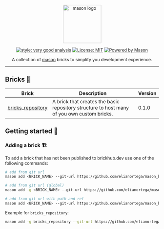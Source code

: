 <p align="center">
<img src="https://raw.githubusercontent.com/felangel/mason/master/assets/mason_full.png" height="125" alt="mason logo" />
</p>

<p  align="center">
<a href="https://pub.dev/packages/very_good_analysis"><img src="https://img.shields.io/badge/style-very_good_analysis-B22C89.svg" alt="style: very good analysis"></a>
<a href="https://opensource.org/licenses/MIT"><img src="https://img.shields.io/badge/license-MIT-purple.svg" alt="License: MIT"></a>
<a href="https://github.com/felangel/mason"><img src="https://img.shields.io/endpoint?url=https%3A%2F%2Ftinyurl.com%2Fmason-badge" alt="Powered by Mason"></a>
</p>

<p align="center">
A collection of <a href="https://github.com/felangel/mason">mason</a> bricks to simplify you development experience.
</p>

---

## Bricks 🧱

| Brick                                                                                               | Description                                                                                | Version |
| --------------------------------------------------------------------------------------------------- | ------------------------------------------------------------------------------------------ | ------- |
| [bricks_repository](https://github.com/elianortega/mason_bricks/tree/main/bricks/bricks_repository) | A brick that creates the basic repository structure to host many of you own custom bricks. | 0.1.0   |

## Getting started 🚀

### Adding a brick 🏗️️

To add a brick that has not been published to brickhub.dev use one of the following commands:

```sh
# add from git url
mason add <BRICK_NAME> --git-url https://github.com/elianortega/mason_bricks --git-path path/to/<BRICK_NAME>

# add from git url (global)
mason add -g <BRICK_NAME> --git-url https://github.com/elianortega/mason_bricks --git-path path/to/<BRICK_NAME>

# add from git url with path and ref
mason add <BRICK_NAME> --git-url https://github.com/elianortega/mason_bricks --git-path path/to/<BRICK_NAME> --git-ref tag-name
```

Example for `bricks_repository`:

```sh
mason add -g bricks_repository --git-url https://github.com/elianortega/mason_bricks --git-path bricks/bricks_repository
```

[1]: https://github.com/felangel/mason
